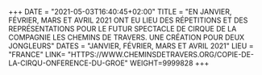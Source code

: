 +++
DATE = "2021-05-03T16:40:45+02:00"
TITLE = "EN JANVIER, FÉVRIER, MARS ET AVRIL 2021 ONT EU LIEU DES RÉPETITIONS ET DES REPRÉSENTATIONS POUR LE FUTUR SPECTACLE DE CIRQUE DE LA COMPAGNIE LES CHEMINS DE TRAVERS. UNE CRÉATION POUR DEUX JONGLEURS"
DATES = "JANVIER, FÉVRIER, MARS ET AVRIL 2021"
LIEU = "FRANCE"
LINK= "HTTPS://WWW.CHEMINSDETRAVERS.ORG/COPIE-DE-LA-CIRQU-ONFERENCE-DU-GROE"
WEIGHT=9999828
+++


